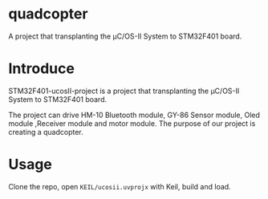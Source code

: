 # quadcopter

A project that transplanting the μC/OS-II System to STM32F401 board. 

# Introduce

STM32F401-ucosII-project is a project that transplanting the μC/OS-II System to STM32F401 board. 

The project can drive HM-10 Bluetooth module, GY-86 Sensor module, Oled module ,Receiver module and motor module. The purpose of our project is creating a quadcopter.

# Usage

Clone the repo, open `KEIL/ucosii.uvprojx` with Keil, build and load.


